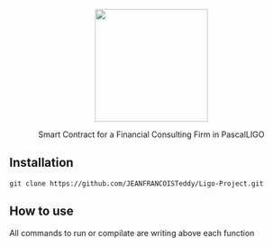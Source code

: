 <p align="center">
    <img src="https://image.noelshack.com/fichiers/2021/06/6/1613217697-c6ad1bae-d2de-47f3-8370-f0a3d2fb2052-200x200.png" width="200">
    <p align="center">
    Smart Contract for a Financial Consulting Firm in PascalLIGO
    </p>
</p>

## Installation

```
git clone https://github.com/JEANFRANCOISTeddy/Ligo-Project.git
```

## How to use
All commands to run or compilate are writing above each function

